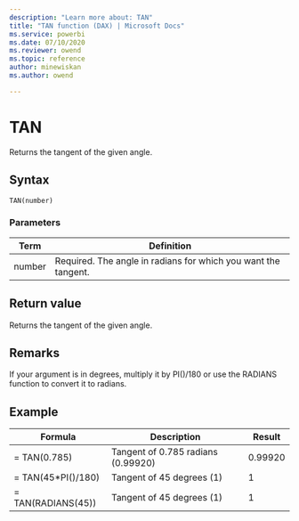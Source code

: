 ```yaml
---
description: "Learn more about: TAN"
title: "TAN function (DAX) | Microsoft Docs"
ms.service: powerbi 
ms.date: 07/10/2020
ms.reviewer: owend
ms.topic: reference
author: minewiskan
ms.author: owend

---
```

# TAN

Returns the tangent of the given angle.  
  
## Syntax  
  
```dax
TAN(number)  
```
  
### Parameters  
  
|Term|Definition|  
|--------|--------------|  
|number|Required. The angle in radians for which you want the tangent.|  
  
## Return value

Returns the tangent of the given angle.  
  
## Remarks

If your argument is in degrees, multiply it by PI()/180 or use the RADIANS function to convert it to radians.  
  
## Example  
  
|Formula|Description|Result|  
|-----------|---------------|----------|  
|= TAN(0.785)|Tangent of 0.785 radians (0.99920)|0.99920|  
|= TAN(45*PI()/180)|Tangent of 45 degrees (1)|1|  
|= TAN(RADIANS(45))|Tangent of 45 degrees (1)|1|  

